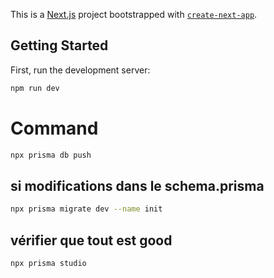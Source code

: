 This is a [Next.js](https://nextjs.org/) project bootstrapped with [`create-next-app`](https://github.com/vercel/next.js/tree/canary/packages/create-next-app).

## Getting Started

First, run the development server:

```bash
npm run dev
```

# Command

```bash
npx prisma db push
```

## si modifications dans le schema.prisma
```bash
npx prisma migrate dev --name init
```
## vérifier que tout est good
```bash
npx prisma studio
```